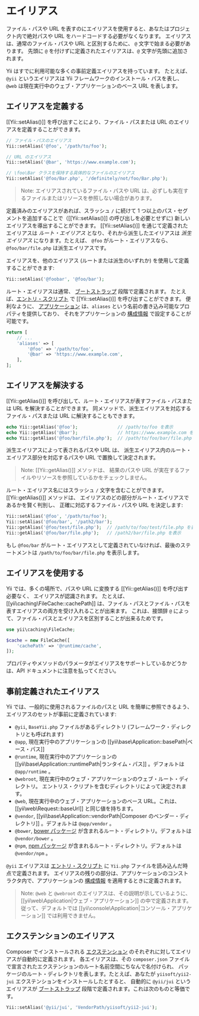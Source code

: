 エイリアス
==========

ファイル・パスや URL を表すのにエイリアスを使用すると、あなたはプロジェクト内で絶対パスや URL をハードコードする必要がなくなります。
エイリアスは、通常のファイル・パスや URL と区別するために、 `@` 文字で始まる必要があります。
先頭に `@` を付けずに定義されたエイリアスは、`@` 文字が先頭に追加されます。

Yii はすでに利用可能な多くの事前定義エイリアスを持っています。
たとえば、 `@yii` というエイリアスは Yii フレームワークのインストール・パスを表し、`@web` は現在実行中のウェブ・アプリケーションのベース URL を表します。

エイリアスを定義する <span id="defining-aliases"></span>
--------------------

[[Yii::setAlias()]] を呼び出すことにより、ファイル・パスまたは URL のエイリアスを定義することができます。

```php
// ファイル・パスのエイリアス
Yii::setAlias('@foo', '/path/to/foo');

// URL のエイリアス
Yii::setAlias('@bar', 'https://www.example.com');

// \foo\Bar クラスを保持する具体的なファイルのエイリアス
Yii::setAlias('@foo/Bar.php', '/definitely/not/foo/Bar.php');
```

> Note: エイリアスされているファイル・パスや URL は、必ずしも実在するファイルまたはリソースを参照しない場合があります。

定義済みのエイリアスがあれば、スラッシュ `/` に続けて 1 つ以上のパス・セグメントを追加することで（[[Yii::setAlias()]]
の呼び出しを必要とせずに) 新しいエイリアスを導出することができます。 [[Yii::setAlias()]] を通じて定義されたエイリアスは
*ルート・エイリアス* となり、それから派生したエイリアスは *派生エイリアス* になります。たとえば、 `@foo` がルート・エイリアスなら、
`@foo/bar/file.php` は派生エイリアスです。

エイリアスを、他のエイリアス (ルートまたは派生のいずれか) を使用して定義することができます:

```php
Yii::setAlias('@foobar', '@foo/bar');
```

ルート・エイリアスは通常、 [ブートストラップ](runtime-bootstrapping.md) 段階で定義されます。
たとえば、[エントリ・スクリプト](structure-entry-scripts.md) で [[Yii::setAlias()]] を呼び出すことができます。
便利なように、 [アプリケーション](structure-applications.md) は、`aliases` という名前の書き込み可能なプロパティを提供しており、
それをアプリケーションの [構成情報](concept-configurations.md) で設定することが可能です。

```php
return [
    // ...
    'aliases' => [
        '@foo' => '/path/to/foo',
        '@bar' => 'https://www.example.com',
    ],
];
```


エイリアスを解決する <span id="resolving-aliases"></span>
--------------------

[[Yii::getAlias()]] を呼び出して、ルート・エイリアスが表すファイル・パスまたは URL を解決することができます。
同メソッドで、派生エイリアスを対応するファイル・パスまたは URL に解決することもできます。

```php
echo Yii::getAlias('@foo');               // /path/to/foo を表示
echo Yii::getAlias('@bar');               // https://www.example.com を表示
echo Yii::getAlias('@foo/bar/file.php');  // /path/to/foo/bar/file.php を表示
```

派生エイリアスによって表されるパスや URL は、
派生エイリアス内のルート・エイリアス部分を対応するパスや URL で置換して決定されます。

> Note: [[Yii::getAlias()]] メソッドは、 結果のパスや URL が実在するファイルやリソースを参照しているかをチェックしません。


ルート・エイリアス名にはスラッシュ `/` 文字を含むことができます。 [[Yii::getAlias()]] メソッドは、
エイリアスのどの部分がルート・エイリアスであるかを賢く判別し、
正確に対応するファイル・パスや URL を決定します:

```php
Yii::setAlias('@foo', '/path/to/foo');
Yii::setAlias('@foo/bar', '/path2/bar');
Yii::getAlias('@foo/test/file.php');  // /path/to/foo/test/file.php を表示
Yii::getAlias('@foo/bar/file.php');   // /path2/bar/file.php を表示
```

もし `@foo/bar` がルート・エイリアスとして定義されていなければ、最後のステートメントは `/path/to/foo/bar/file.php` を表示します。


エイリアスを使用する <span id="using-aliases"></span>
--------------------

Yii では、多くの場所で、パスや URL に変換する [[Yii::getAlias()]] を呼び出す必要なく、
エイリアスが認識されます。
たとえば、 [[yii\caching\FileCache::cachePath]] は、ファイル・パスとファイル・パスを表すエイリアスの両方を受け入れることが出来ます。
これは、接頭辞 `@` によって、ファイル・パスとエイリアスを区別することが出来るためです。

```php
use yii\caching\FileCache;

$cache = new FileCache([
    'cachePath' => '@runtime/cache',
]);
```

プロパティやメソッドのパラメータがエイリアスをサポートしているかどうかは、API ドキュメントに注意を払ってください。


事前定義されたエイリアス <span id="predefined-aliases"></span>
------------------------

Yii では、一般的に使用されるファイルのパスと URL を簡単に参照できるよう、エイリアスのセットが事前に定義されています:

- `@yii`, `BaseYii.php` ファイルがあるディレクトリ (フレームワーク・ディレクトリとも呼ばれます)
- `@app`, 現在実行中のアプリケーションの [[yii\base\Application::basePath|ベース・パス]]
- `@runtime`, 現在実行中のアプリケーションの [[yii\base\Application::runtimePath|ランタイム・パス]] 。デフォルトは `@app/runtime` 。
- `@webroot`, 現在実行中のウェブ・アプリケーションのウェブ・ルート・ディレクトリ。
  エントリス・クリプトを含むディレクトリによって決定されます。
- `@web`, 現在実行中のウェブ・アプリケーションのベース URL。これは、 [[yii\web\Request::baseUrl]] と同じ値を持ちます。
- `@vendor`, [[yii\base\Application::vendorPath|Composer のベンダー・ディレクトリ]] 。デフォルトは `@app/vendor` 。
- `@bower`, [bower パッケージ](https://bower.io/) が含まれるルート・ディレクトリ。デフォルトは `@vendor/bower` 。
- `@npm`, [npm パッケージ](https://www.npmjs.com/) が含まれるルート・ディレクトリ。デフォルトは `@vendor/npm` 。

`@yii` エイリアスは [エントリ・スクリプト](structure-entry-scripts.md) に `Yii.php` ファイルを読み込んだ時点で定義されます。
エイリアスの残りの部分は、アプリケーションのコンストラクタ内で、アプリケーションの [構成情報](concept-configurations.md)
を適用するときに定義されます。

> Note: `@web` と `@webroot` のエイリアスは、その説明が示しているように、[[yii\web\Application|ウェブ・アプリケーション]] の中で定義されます。従って、デフォルトでは [[yii\console\Application|コンソール・アプリケーション]] では利用できません。

エクステンションのエイリアス <span id="extension-aliases"></span>
----------------------------

Composer でインストールされる [エクステンション](structure-extensions.md) のそれぞれに対してエイリアスが自動的に定義されます。
各エイリアスは、その `composer.json` ファイルで宣言されたエクステンションのルート名前空間にちなんで名付けられ、
パッケージのルート・ディレクトリを表します。たとえば、あなたが `yiisoft/yii2-jui` エクステンションをインストールしたとすると、
自動的に `@yii/jui` というエイリアスが [ブートストラップ](runtime-bootstrapping.md) 段階で定義されます。これは次のものと等価です。

```php
Yii::setAlias('@yii/jui', 'VendorPath/yiisoft/yii2-jui');
```
